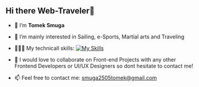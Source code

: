 ## Hi there Web-Traveler👋

- 👋 I’m **Tomek Smuga**  

- 👀 I’m mainly interested in Sailing, e-Sports, Martial arts and Traveling

- 👨🏻‍💻 My technicall skills: [![My Skills](https://skills.thijs.gg/icons?i=js,html,css,react,git)](https://skills.thijs.gg)

- 💞️ I would love to collaborate on Front-end Projects with any other Frontend Developers or UI/UX Designers so dont hesitate to contact me! 

- 📫 Feel free to contact me: <smuga2505tomek@gmail.com>
<!--
**TomaszSmuga/TomaszSmuga** is a ✨ _special_ ✨ repository because its `README.md` (this file) appears on your GitHub profile.

Here are some ideas to get you started:

- 🔭 I’m currently working on ...
- 🌱 I’m currently learning ...
- 👯 I’m looking to collaborate on ...
- 🤔 I’m looking for help with ...
- 💬 Ask me about ...
- 📫 How to reach me: ...
- 😄 Pronouns: ...
- ⚡ Fun fact: ...
-->
